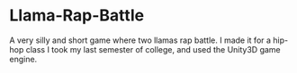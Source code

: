 # Llama-Rap-Battle
A very silly and short game where two llamas rap battle. I made it for a hip-hop class I took my last semester of college, and used the Unity3D game engine.
